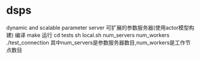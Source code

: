 # dsps
dynamic and scalable parameter server
可扩展的参数服务器(使用actor模型构建)
编译
make
运行
cd tests
sh local.sh num_servers num_workers ./test_connection
其中num_servers是参数服务器数目,num_workers是工作节点数目
